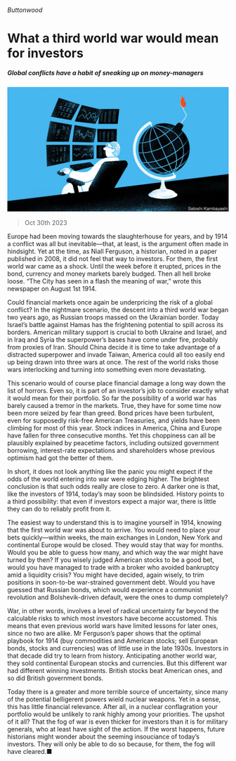 ###### Buttonwood

# What a third world war would mean for investors 

##### Global conflicts have a habit of sneaking up on money-managers 

![image](images/20231104_FND002.jpg) 

> Oct 30th 2023 

Europe had been moving towards the slaughterhouse for years, and by 1914 a conflict was all but inevitable—that, at least, is the argument often made in hindsight. Yet at the time, as Niall Ferguson, a historian, noted in a paper published in 2008, it did not feel that way to investors. For them, the first world war came as a shock. Until the week before it erupted, prices in the bond, currency and money markets barely budged. Then all hell broke loose. “The City has seen in a flash the meaning of war,” wrote this newspaper on August 1st 1914. 

Could financial markets once again be underpricing the risk of a global conflict? In the nightmare scenario, the descent into a third world war began two years ago, as Russian troops massed on the Ukrainian border. Today Israel’s battle against Hamas has the frightening potential to spill across its borders. American military support is crucial to both Ukraine and Israel, and in Iraq and Syria the superpower’s bases have come under fire, probably from proxies of Iran. Should China decide it is time to take advantage of a distracted superpower and invade Taiwan, America could all too easily end up being drawn into three wars at once. The rest of the world risks those wars interlocking and turning into something even more devastating.

This scenario would of course place financial damage a long way down the list of horrors. Even so, it is part of an investor’s job to consider exactly what it would mean for their portfolio. So far the possibility of a world war has barely caused a tremor in the markets. True, they have for some time now been more seized by fear than greed. Bond prices have been turbulent, even for supposedly risk-free American Treasuries, and yields have been climbing for most of this year. Stock indices in America, China and Europe have fallen for three consecutive months. Yet this choppiness can all be plausibly explained by peacetime factors, including outsized government borrowing, interest-rate expectations and shareholders whose previous optimism had got the better of them.

In short, it does not look anything like the panic you might expect if the odds of the world entering into war were edging higher. The brightest conclusion is that such odds really are close to zero. A darker one is that, like the investors of 1914, today’s may soon be blindsided. History points to a third possibility: that even if investors expect a major war, there is little they can do to reliably profit from it.

The easiest way to understand this is to imagine yourself in 1914, knowing that the first world war was about to arrive. You would need to place your bets quickly—within weeks, the main exchanges in London, New York and continental Europe would be closed. They would stay that way for months. Would you be able to guess how many, and which way the war might have turned by then? If you wisely judged American stocks to be a good bet, would you have managed to trade with a broker who avoided bankruptcy amid a liquidity crisis? You might have decided, again wisely, to trim positions in soon-to-be war-strained government debt. Would you have guessed that Russian bonds, which would experience a communist revolution and Bolshevik-driven default, were the ones to dump completely?

War, in other words, involves a level of radical uncertainty far beyond the calculable risks to which most investors have become accustomed. This means that even previous world wars have limited lessons for later ones, since no two are alike. Mr Ferguson’s paper shows that the optimal playbook for 1914 (buy commodities and American stocks; sell European bonds, stocks and currencies) was of little use in the late 1930s. Investors in that decade did try to learn from history. Anticipating another world war, they sold continental European stocks and currencies. But this different war had different winning investments. British stocks beat American ones, and so did British government bonds.

Today there is a greater and more terrible source of uncertainty, since many of the potential belligerent powers wield nuclear weapons. Yet in a sense, this has little financial relevance. After all, in a nuclear conflagration your portfolio would be unlikely to rank highly among your priorities. The upshot of it all? That the fog of war is even thicker for investors than it is for military generals, who at least have sight of the action. If the worst happens, future historians might wonder about the seeming insouciance of today’s investors. They will only be able to do so because, for them, the fog will have cleared.■






